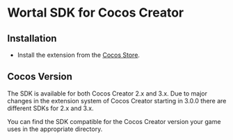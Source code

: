 # Wortal SDK for Cocos Creator

## Installation

- Install the extension from the [Cocos Store](https://store.cocos.com/app/en/detail/4067).

## Cocos Version

The SDK is available for both Cocos Creator 2.x and 3.x. Due to major changes in the extension system
of Cocos Creator starting in 3.0.0 there are different SDKs for 2.x and 3.x.

You can find the SDK compatible for the Cocos Creator version your game uses in the appropriate directory.
